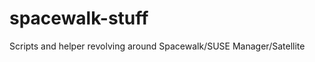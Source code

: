 spacewalk-stuff
===============

Scripts and helper revolving around Spacewalk/SUSE Manager/Satellite
